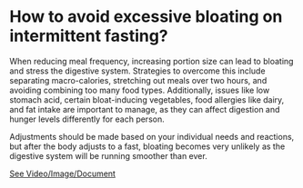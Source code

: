 # How to avoid excessive bloating on intermittent fasting?

When reducing meal frequency, increasing portion size can lead to bloating and stress the digestive system. Strategies to overcome this include separating macro-calories, stretching out meals over two hours, and avoiding combining too many food types. Additionally, issues like low stomach acid, certain bloat-inducing vegetables, food allergies like dairy, and fat intake are important to manage, as they can affect digestion and hunger levels differently for each person.

Adjustments should be made based on your individual needs and reactions, but after the body adjusts to a fast, bloating becomes very unlikely as the digestive system will be running smoother than ever.

 [See Video/Image/Document](https://hls-player.drberg.com/asset?path=migrated-assets/intermittent-fasting-bigger-meals-avoiding-excessive-bloating-drberg)